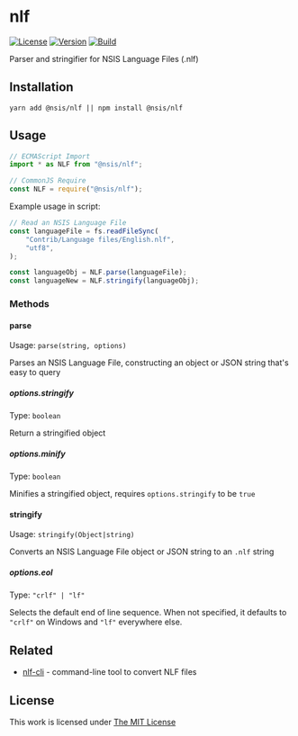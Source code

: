 # nlf

[![License](https://img.shields.io/github/license/idleberg/node-nlf?color=blue&style=for-the-badge)](https://github.com/idleberg/node-nlf/blob/main/LICENSE)
[![Version](https://img.shields.io/npm/v/@nsis/nlf?style=for-the-badge)](https://www.npmjs.org/package/@nsis/nlf)
[![Build](https://img.shields.io/github/actions/workflow/status/idleberg/node-nlf/default.yml?style=for-the-badge)](https://github.com/idleberg/node-nlf/actions)

Parser and stringifier for NSIS Language Files (.nlf)

## Installation

`yarn add @nsis/nlf || npm install @nsis/nlf`

## Usage

```js
// ECMAScript Import
import * as NLF from "@nsis/nlf";

// CommonJS Require
const NLF = require("@nsis/nlf");
```

Example usage in script:

```js
// Read an NSIS Language File
const languageFile = fs.readFileSync(
	"Contrib/Language files/English.nlf",
	"utf8",
);

const languageObj = NLF.parse(languageFile);
const languageNew = NLF.stringify(languageObj);
```

### Methods

#### parse

Usage: `parse(string, options)`

Parses an NSIS Language File, constructing an object or JSON string that's easy to query

##### options.stringify

Type: `boolean`

Return a stringified object

##### options.minify

Type: `boolean`

Minifies a stringified object, requires `options.stringify` to be `true`

#### stringify

Usage: `stringify(Object|string)`

Converts an NSIS Language File object or JSON string to an `.nlf` string

##### options.eol

Type: `"crlf" | "lf"`

Selects the default end of line sequence. When not specified, it defaults to `"crlf"` on Windows and `"lf"` everywhere else.

## Related

- [nlf-cli](https://www.npmjs.org/package/@nsis/nlf-cli) - command-line tool to convert NLF files

## License

This work is licensed under [The MIT License](LICENSE)
